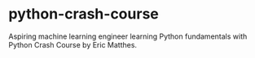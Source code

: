 # python-crash-course

Aspiring machine learning engineer learning Python fundamentals with Python Crash Course by Eric Matthes.
